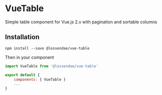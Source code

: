 # VueTable
Simple table component for Vue.js 2.x with pagination and sortable columns

## Installation

```
npm install --save @lossendae/vue-table
```

Then in your component

```js 
import VueTable from '@lossendae/vue-table'

export default {
    components: { VueTable }
    ...
}
```
